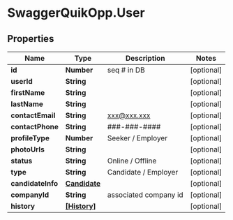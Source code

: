 # SwaggerQuikOpp.User

## Properties
Name | Type | Description | Notes
------------ | ------------- | ------------- | -------------
**id** | **Number** | seq # in DB | [optional] 
**userId** | **String** |  | [optional] 
**firstName** | **String** |  | [optional] 
**lastName** | **String** |  | [optional] 
**contactEmail** | **String** | xxx@xxx.xxx | [optional] 
**contactPhone** | **String** | ###-###-#### | [optional] 
**profileType** | **Number** | Seeker / Employer | [optional] 
**photoUrls** | **String** |  | [optional] 
**status** | **String** | Online / Offline | [optional] 
**type** | **String** | Candidate / Employer | [optional] 
**candidateInfo** | [**Candidate**](Candidate.md) |  | [optional] 
**companyId** | **String** | associated company id | [optional] 
**history** | [**[History]**](History.md) |  | [optional] 
